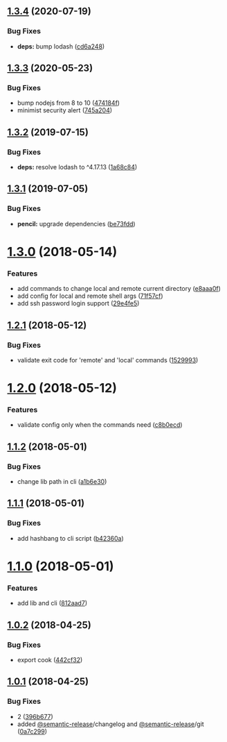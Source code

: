 ## [1.3.4](https://github.com/marcosbozzani/burguer/compare/v1.3.3...v1.3.4) (2020-07-19)


### Bug Fixes

* **deps:** bump lodash ([cd6a248](https://github.com/marcosbozzani/burguer/commit/cd6a248ee2405fbfa853f5239722075604a9948c))

## [1.3.3](https://github.com/marcosbozzani/burguer/compare/v1.3.2...v1.3.3) (2020-05-23)


### Bug Fixes

* bump nodejs from 8 to 10 ([474184f](https://github.com/marcosbozzani/burguer/commit/474184fefc19448b75dbaee56d6fc4c49079630c))
* minimist security alert ([745a204](https://github.com/marcosbozzani/burguer/commit/745a204aa613bc226ddec4675a0393d71c8e7035))

## [1.3.2](https://github.com/marcosbozzani/burguer/compare/v1.3.1...v1.3.2) (2019-07-15)


### Bug Fixes

* **deps:** resolve lodash to ^4.17.13 ([1a68c84](https://github.com/marcosbozzani/burguer/commit/1a68c84))

## [1.3.1](https://github.com/marcosbozzani/burguer/compare/v1.3.0...v1.3.1) (2019-07-05)


### Bug Fixes

* **pencil:** upgrade dependencies ([be73fdd](https://github.com/marcosbozzani/burguer/commit/be73fdd))

<a name="1.3.0"></a>
# [1.3.0](https://github.com/marcosbozzani/burguer/compare/v1.2.1...v1.3.0) (2018-05-14)


### Features

* add commands to change local and remote current directory ([e8aaa0f](https://github.com/marcosbozzani/burguer/commit/e8aaa0f))
* add config for local and remote shell args ([71f57cf](https://github.com/marcosbozzani/burguer/commit/71f57cf))
* add ssh password login support ([29e4fe5](https://github.com/marcosbozzani/burguer/commit/29e4fe5))

<a name="1.2.1"></a>
## [1.2.1](https://github.com/marcosbozzani/burguer/compare/v1.2.0...v1.2.1) (2018-05-12)


### Bug Fixes

* validate exit code for 'remote' and 'local' commands ([1529993](https://github.com/marcosbozzani/burguer/commit/1529993))

<a name="1.2.0"></a>
# [1.2.0](https://github.com/marcosbozzani/burguer/compare/v1.1.2...v1.2.0) (2018-05-12)


### Features

* validate config only when the commands need ([c8b0ecd](https://github.com/marcosbozzani/burguer/commit/c8b0ecd))

<a name="1.1.2"></a>
## [1.1.2](https://github.com/marcosbozzani/burguer/compare/v1.1.1...v1.1.2) (2018-05-01)


### Bug Fixes

* change lib path in cli ([a1b6e30](https://github.com/marcosbozzani/burguer/commit/a1b6e30))

<a name="1.1.1"></a>
## [1.1.1](https://github.com/marcosbozzani/burguer/compare/v1.1.0...v1.1.1) (2018-05-01)


### Bug Fixes

* add hashbang to cli script ([b42360a](https://github.com/marcosbozzani/burguer/commit/b42360a))

<a name="1.1.0"></a>
# [1.1.0](https://github.com/marcosbozzani/burguer/compare/v1.0.2...v1.1.0) (2018-05-01)


### Features

* add lib and cli ([812aad7](https://github.com/marcosbozzani/burguer/commit/812aad7))

<a name="1.0.2"></a>
## [1.0.2](https://github.com/marcosbozzani/burguer/compare/v1.0.1...v1.0.2) (2018-04-25)


### Bug Fixes

* export cook ([442cf32](https://github.com/marcosbozzani/burguer/commit/442cf32))

<a name="1.0.1"></a>
## [1.0.1](https://github.com/marcosbozzani/burguer/compare/v1.0.0...v1.0.1) (2018-04-25)


### Bug Fixes

* 2 ([396b677](https://github.com/marcosbozzani/burguer/commit/396b677))
* added [@semantic-release](https://github.com/semantic-release)/changelog and [@semantic-release](https://github.com/semantic-release)/git ([0a7c299](https://github.com/marcosbozzani/burguer/commit/0a7c299))
